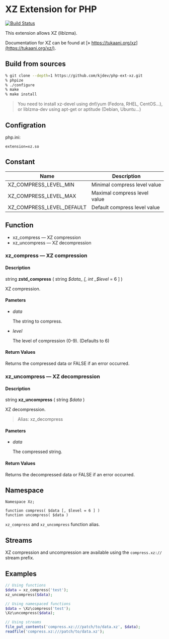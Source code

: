 # XZ Extension for PHP

[![Build Status](https://secure.travis-ci.org/kjdev/php-ext-xz.png?branch=master)](https://travis-ci.org/kjdev/php-ext-xz)

This extension allows XZ (liblzma).

Documentation for XZ can be found at [» https://tukaani.org/xz](https://tukaani.org/xz/).


## Build from sources

``` bash
% git clone --depth=1 https://github.com/kjdev/php-ext-xz.git
% phpize
% ./configure
% make
% make install
```

> You need to install xz-devel using dnf/yum (Fedora, RHEL, CentOS...),
> or liblzma-dev using apt-get or aptitude (Debian, Ubuntu...)

## Configration

php.ini:

```
extension=xz.so
```

## Constant

Name                         | Description
-----------------------------| ----------------------------
XZ\_COMPRESS\_LEVEL\_MIN     | Minimal compress level value
XZ\_COMPRESS\_LEVEL\_MAX     | Maximal compress level value
XZ\_COMPRESS\_LEVEL\_DEFAULT | Default compress level value

## Function

* xz\_compress — XZ compression
* xz\_uncompress — XZ decompression

### xz\_compress — XZ compression

#### Description

string **zstd\_compress** ( string _$data_ [, int _$level_ = 6 ] )

XZ compression.

#### Pameters

* _data_

  The string to compress.

* _level_

  The level of compression (0-9).
  (Defaults to 6)

#### Return Values

Returns the compressed data or FALSE if an error occurred.


### xz\_uncompress — XZ decompression

#### Description

string **xz\_uncompress** ( string _$data_ )

XZ decompression.

> Alias: xz\_decompress

#### Pameters

* _data_

  The compressed string.

#### Return Values

Returns the decompressed data or FALSE if an error occurred.


## Namespace

```
Namespace Xz;

function compress( $data [, $level = 6 ] )
function uncompress( $data )
```

`xz_compress` and `xz_uncompress` function alias.

## Streams

XZ compression and uncompression are available using the
`compress.xz://` stream prefix.

## Examples

```php
// Using functions
$data = xz_compress('test');
xz_uncompress($data);

// Using namespaced functions
$data = \Xz\compress('test');
\Xz\uncompress($data);

// Using streams
file_put_contents('compress.xz:///patch/to/data.xz', $data);
readfile('compress.xz:///patch/to/data.xz');
```
